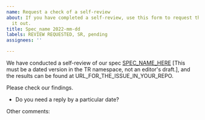 ```yaml
---
name: Request a check of a self-review
about: If you have completed a self-review, use this form to request that Security check
  it out.
title: Spec_name 2022-mm-dd
labels: REVIEW REQUESTED, SR, pending
assignees: ''

---
```


We have conducted a self-review of our spec [SPEC_NAME_HERE](URL_GOES_HERE) [This must be a dated version in the TR namespace, not an editor's draft.], and the results can be found at URL_FOR_THE_ISSUE_IN_YOUR_REPO.

Please check our findings.

- Do you need a reply by a particular date?


Other comments:
